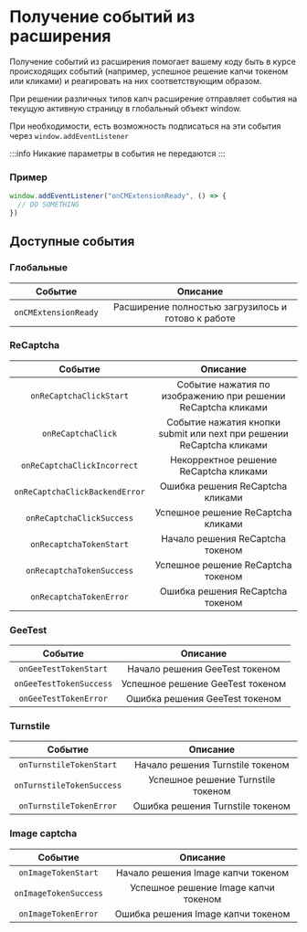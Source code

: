 ﻿---
sidebar_position: 6
---


# Получение событий из расширения

Получение событий из расширения помогает вашему коду быть в курсе происходящих событий (например, успешное решение капчи токеном или кликами) и реагировать на них соответствующим образом.

При решении различных типов капч расширение отправляет события на текущую активную страницу в глобальный объект window.

При необходимости, есть возможность подписаться на эти события через `window.addEventListener`

:::info
Никакие параметры в события не передаются
:::

### Пример
```js
window.addEventListener("onCMExtensionReady", () => {
  // DO SOMETHING
})
```

## Доступные события

### Глобальные
|**Событие**|**Описание**|
| :-: | :-: |
|`onCMExtensionReady`|Расширение полностью загрузилось и готово к работе|

<!-- ### HCaptcha
|**Событие**|**Описание**|
| :-: | :-: |
|`onHCaptchaClickStart`|Начало решения hCaptcha кликами|
|`onHCaptchaClickBackendError`|Ошибка сервера при запросе результатов решения hCaptcha кликами|
|`onHCaptchaClickIncorrect`|Некорректное решение hCaptcha кликами|
|`onHCaptchaClickSuccess`|Успешное решение hCaptcha кликами|
|`onHCaptchaClick`|Нажатие на чекбокс hCaptcha при решении кликами|
|`onHCaptchaTokenStart`|Начало решения hCaptcha токеном|
|`onHCaptchaTokenSuccess`|Успешное решение hCaptcha токеном|
|`onHCaptchaTokenError`|Ошибка решения hCaptcha токеном| -->

### ReCaptcha
|**Событие**|**Описание**|
| :-: | :-: |
|`onReCaptchaClickStart`|Событие нажатия по изображению при решении ReCaptcha кликами|
|`onReCaptchaClick`|Событие нажатия кнопки submit или next при решении ReCaptcha кликами|
|`onReCaptchaClickIncorrect`|Некорректное решение ReCaptcha кликами|
|`onReCaptchaClickBackendError`|Ошибка решения ReCaptcha кликами|
|`onReCaptchaClickSuccess`|Успешное решение ReCaptcha кликами|
|`onRecaptchaTokenStart`|Начало решения ReCaptcha токеном|
|`onRecaptchaTokenSuccess`|Успешное решение ReCaptcha токеном|
|`onRecaptchaTokenError`|Ошибка решения ReCaptcha токеном|

### GeeTest
|**Событие**|**Описание**|
| :-: | :-: |
|`onGeeTestTokenStart`|Начало решения GeeTest токеном|
|`onGeeTestTokenSuccess`|Успешное решение GeeTest токеном|
|`onGeeTestTokenError`|Ошибка решения GeeTest токеном|

### Turnstile
|**Событие**|**Описание**|
| :-: | :-: |
|`onTurnstileTokenStart`|Начало решения Turnstile токеном|
|`onTurnstileTokenSuccess`|Успешное решение Turnstile токеном|
|`onTurnstileTokenError`|Ошибка решения Turnstile токеном|

### Image captcha
|**Событие**|**Описание**|
| :-: | :-: |
|`onImageTokenStart`|Начало решения Image капчи токеном|
|`onImageTokenSuccess`|Успешное решение Image капчи токеном|
|`onImageTokenError`|Ошибка решения Image капчи токеном|